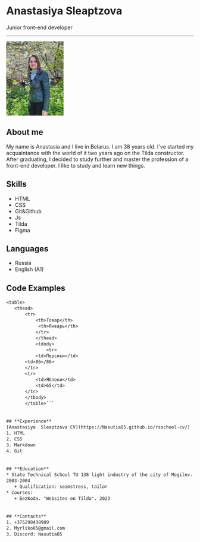 # **Anastasiya  Sleaptzova**
Junior front-end developer
*************************

![assets/img/photo_cv.jpg](assets/img/photo_cv.jpg)

## **About me**
My name is Anastasia and I live in Belarus. I am 38 years old. I've started my acquaintance with the world of it two years ago on the Tilda constructor. After graduating, I decided to study further and master the profession of a front-end developer. I like to study and learn new things.

## **Skills**
+ HTML
+ CSS
+ Git&Github
+ Js
+ Tilda
+ Figma


## **Languages**
+ Russia
+ English (A1)


## **Code Examples**
 ```
 <table>
    <thead>
        <tr> 
            <th>Товар</th>
             <th>Январь</th>   
            </tr>
            </thead>
            <tdody>
                <tr>
            <td>Персики</td>
        <td>86</86>
        </tr>
        <tr>
            <td>Яблоки</td>
            <td>65</td>
        </tr>
        </tbody>
        </table>```


## **Experience**
[Anastasiya  Sleaptzova CV](https://Nasutia85.github.io/rsschool-cv/)
1. HTML
2. CSS
3. Markdown
4. Git


## **Education**
* State Technical School TU 138 light industry of the city of Mogilev. 2003-2004
    + Qualification: seamstress, tailor
* Courses:
    + БezKoda. "Websites on Tilda". 2023


## **Contacts**
1. +375298438989
2. Myrliko85@gmail.com
3. Discord: Nasutia85